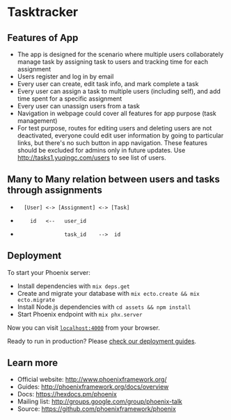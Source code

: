 # Tasktracker

## Features of App
 * The app is designed for the scenario where multiple users collaborately manage task by assigning task to users and tracking time for each assignment
 * Users register and log in by email
 * Every user can create, edit task info, and mark complete a task
 * Every user can assign a task to multiple users (including self), and add time spent for a specific assignment
 * Every user can unassign users from a task
 * Navigation in webpage could cover all features for app purpose (task management)
 * For test purpose, routes for editing users and deleting users are not deactivated, everyone could edit user information by going to particular links, but there's no such button in app navigation. These features should be excluded for admins only in future updates. Use http://tasks1.yuqingc.com/users to see list of users.
 
## Many to Many relation between users and tasks through assignments
*       [User] <-> [Assignment] <-> [Task]
*         id   <--   user_id
*                    task_id    -->  id
 
## Deployment
To start your Phoenix server:

  * Install dependencies with `mix deps.get`
  * Create and migrate your database with `mix ecto.create && mix ecto.migrate`
  * Install Node.js dependencies with `cd assets && npm install`
  * Start Phoenix endpoint with `mix phx.server`

Now you can visit [`localhost:4000`](http://localhost:4000) from your browser.

Ready to run in production? Please [check our deployment guides](http://www.phoenixframework.org/docs/deployment).

## Learn more

  * Official website: http://www.phoenixframework.org/
  * Guides: http://phoenixframework.org/docs/overview
  * Docs: https://hexdocs.pm/phoenix
  * Mailing list: http://groups.google.com/group/phoenix-talk
  * Source: https://github.com/phoenixframework/phoenix
